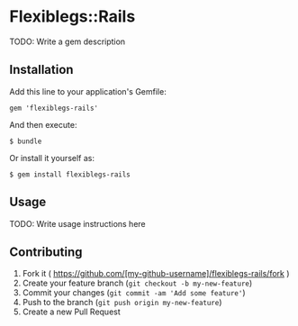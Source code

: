 # Flexiblegs::Rails

TODO: Write a gem description

## Installation

Add this line to your application's Gemfile:

    gem 'flexiblegs-rails'

And then execute:

    $ bundle

Or install it yourself as:

    $ gem install flexiblegs-rails

## Usage

TODO: Write usage instructions here

## Contributing

1. Fork it ( https://github.com/[my-github-username]/flexiblegs-rails/fork )
2. Create your feature branch (`git checkout -b my-new-feature`)
3. Commit your changes (`git commit -am 'Add some feature'`)
4. Push to the branch (`git push origin my-new-feature`)
5. Create a new Pull Request
